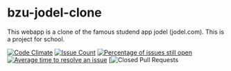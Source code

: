 # bzu-jodel-clone
This webapp is a clone of the famous studend app jodel (jodel.com). This is a project for school.

[![Code Climate](https://codeclimate.com/github/jhuesser/bzu-jodel-clone/badges/gpa.svg)](https://codeclimate.com/github/jhuesser/bzu-jodel-clone)
[![Issue Count](https://codeclimate.com/github/jhuesser/bzu-jodel-clone//badges/issue_count.svg)](https://codeclimate.com/github/jhuesser/bzu-jodel-clone/)
[![Percentage of issues still open](http://isitmaintained.com/badge/open/jhuesser/bzu-jodel-clone.svg)](http://isitmaintained.com/project/jhuesser/bzu-jodel-clone "Percentage of issues still open")
[![Average time to resolve an issue](http://isitmaintained.com/badge/resolution/jhuesser/bzu-jodel-clone.svg)](http://isitmaintained.com/project/jhuesser/bzu-jodel-clone "Average time to resolve an issue")
[![Closed Pull Requests](https://img.shields.io/github/issues-pr-closed-raw/jhuesser/bzu-jodel-clone.svg)
